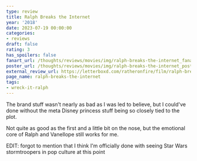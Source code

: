 ```yaml
---
type: review
title: Ralph Breaks the Internet
year: '2018'
date: 2023-07-19 00:00:00
categories:
- reviews
draft: false
rating: 3
has_spoilers: false
fanart_url: /thoughts/reviews/movies/img/ralph-breaks-the-internet_fanart.png
poster_url: /thoughts/reviews/movies/img/ralph-breaks-the-internet_poster.png
external_review_url: https://letterboxd.com/ratheronfire/film/ralph-breaks-the-internet/
page_name: ralph-breaks-the-internet
tags:
- wreck-it-ralph
---
```


The brand stuff wasn't nearly as bad as I was led to believe, but I could've done without the meta Disney princess stuff being so closely tied to the plot.

Not quite as good as the first and a little bit on the nose, but the emotional core of Ralph and Vanellope still works for me.

EDIT: forgot to mention that I think I'm officially done with seeing Star Wars stormtroopers in pop culture at this point

